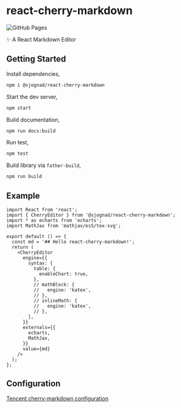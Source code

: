 # react-cherry-markdown

![GitHub Pages](https://github.com/dangojs/react-cherry-markdown/actions/workflows/docs-deployment.yml/badge.svg)

✨ A React Markdown Editor

## Getting Started

Install dependencies,

```bash
npm i @sjognad/react-cherry-markdown
```

Start the dev server,

```bash
npm start
```

Build documentation,

```bash
npm run docs:build
```

Run test,

```bash
npm test
```

Build library via `father-build`,

```bash
npm run build
```

## Example

```tsx
import React from 'react';
import { CherryEditor } from '@sjognad/react-cherry-markdown';
import * as echarts from 'echarts';
import MathJax from 'mathjax/es5/tex-svg';

export default () => {
  const md = '## Hello react-cherry-markdown!';
  return (
    <CherryEditor
      engine={{
        syntax: {
          table: {
            enableChart: true,
          },
          // mathBlock: {
          //   engine: 'katex',
          // },
          // inlineMath: {
          //   engine: 'katex',
          // },
        },
      }}
      externals={{
        echarts,
        MathJax,
      }}
      value={md}
    />
  );
};
```

## Configuration

[Tencent cherry-markdown configuration](https://github.com/Tencent/cherry-markdown/blob/main/docs/configuration.md)
